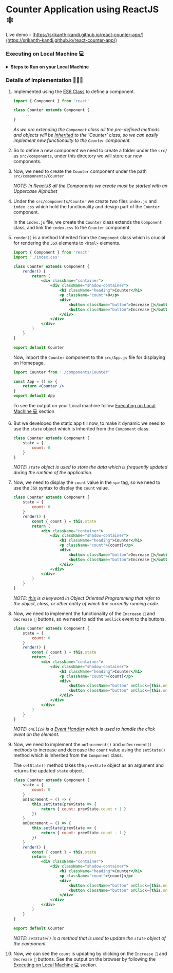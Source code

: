 # Counter Application using ReactJS ⚛️

Live demo - [https://srikanth-kandi.github.io/react-counter-app/](https://srikanth-kandi.github.io/react-counter-app/)

<h3 id="executing-on-local-machine">Executing on Local Machine 💻</h3>

<details>
<summary><b>Steps to Run on your Local Machine</b></summary>

<blockquote>

<details>
<summary><b>Requirements</b></summary>

- Install `NodeJS` from [https://nodejs.org/en/download](https://nodejs.org/en/download)

- Install `Git` from [https://git-scm.com/downloads](https://git-scm.com/downloads)
</details>

</blockquote>

1. Cloning this repository

    ```bash
    git clone https://github.com/srikanth-kandi/react-counter-app
    ```

2. Move to the cloned directory

    ```bash
    cd react-counter-app
    ```

3. Installing all the dependencies

    ```bash
    npm install
    ```

4. Start the development server

    ```bash
    npm start
    ```

5. If everything works fine you can see the output at [http://localhost:3000/react-counter-app](http://localhost:3000/react-counter-app)

6. Check [Details of Implementation 👨🏻‍💻](#details-of-implementation) section for more information

<blockquote>

<details>
<summary><b>Deploying your ReactJS Application in GitHub</b><i> (Optional)</i></summary>

- Visit [this](https://youtu.be/7wzuievFjrk) video for reference

- Install the `gh-pages` package

    ```bash
    npm install gh-pages --save-dev
    ```

- Add `homepage` to the `package.json` file

    ```json
    "homepage": "https://<your-username>.github.io/<your-repository-name>"
    ```

- Add `predeploy` and `deploy` scripts to the `package.json` file

    ```json
    "scripts": {
        "predeploy": "npm run build",
        "deploy": "gh-pages -d build"
    }
    ```

- Deploy the application

    ```bash
    npm run deploy
    ```

- After successful execution of the above command you can see the deployed application at [https://\<your-username>.github.io/\<your-repository-name>](https://<username>.github.io/<repository-name>) and `gh-pages` branch will be created in your repository.
</details>

</blockquote>
</details>

<h3 id="details-of-implementation">Details of Implementation 👨🏻‍💻</h3>

1. Implemented using the [ES6 Class](https://developer.mozilla.org/en/docs/Web/JavaScript/Reference/Classes) to define a component.

    ```jsx
    import { Component } from 'react'

    class Counter extends Component {
        ...
    }
    ```

    _As we are extending the `Component` class all the pre-defined methods and objects will be [Inherited](https://en.wikipedia.org/wiki/Inheritance_(object-oriented_programming)) to the `Counter` class, so we can easily implement new functionality to the `Counter` component._

2. So to define a new component we need to create a folder under the `src/` as `src/components`, under this directory we will store our new components.

3. Now, we need to create the `Counter` component under the path `src/components/Counter`

    _NOTE: In ReactJS all the Components we create must be started with an Uppercase Alphabet_

4. Under the `src/components/Counter` we create two files `index.js` and `index.css` which hold the functionality and design part of the `Counter` component.

    In the `index.js` file, we create the `Counter` class extends the `Component` class, and link the `index.css` to the `Counter` component.

5. `render()` is a method Inherited from the `Component` class which is crucial for rendering the `JSX` elements to `<html>` elements.

    ```jsx
    import { Component } from 'react'
    import './index.css'

    class Counter extends Component {
        render() {
            return (
                <div className="container">
                    <div className="shadow-container">
                        <h1 className="heading">Counter</h1>
                        <p className="count">0</p>
                        <div>
                            <button className="button">Decrease 🔽</button>
                            <button className="button">Increase 🔼</button>
                        </div>
                    </div>
                </div>
            )
        }
    }

    export default Counter
    ```

    Now, import the `Counter` component to the `src/App.js` file for displaying on Homepage.

    ```jsx
    import Counter from './components/Counter'

    const App = () => {
        return <Counter />
    }
    export default App
    ```

    To see the output on your Local machine follow [Executing on Local Machine 💻](#executing-on-local-machine) section

6. But we developed the static app till now, to make it dynamic we need to use the `state` object which is Inherited from the `Component` class.

    ```jsx
    class Counter extends Component {
        state = {
            count: 0
        }
    }
    ```

    _NOTE: `state` object is used to store the data which is frequently updated during the runtime of the application._

7. Now, we need to display the `count` value in the `<p>` tag, so we need to use the `JSX` syntax to display the `count` value.

    ```jsx
    class Counter extends Component {
        state = {
            count: 0
        }
        render() {
            const { count } = this.state
            return (
                <div className="container">
                    <div className="shadow-container">
                        <h1 className="heading">Counter</h1>
                        <p className="count">{count}</p>
                        <div>
                            <button className="button">Decrease 🔽</button>
                            <button className="button">Increase 🔼</button>
                        </div>
                    </div>
                </div>
            )
        }
    }
    ```

    _NOTE: [this](https://en.wikipedia.org/wiki/This_(computer_programming)) is a keyword in Object Oriented Programming that refer to the object, class, or other entity of which the currently running code._

8. Now, we need to implement the functionality of the `Increase 🔼` and `Decrease 🔽` buttons, so we need to add the `onClick` event to the buttons.

    ```jsx
    class Counter extends Component {
        state = {
            count: 0
        }
        render() {
            const { count } = this.state
            return (
                <div className="container">
                    <div className="shadow-container">
                        <h1 className="heading">Counter</h1>
                        <p className="count">{count}</p>
                        <div>
                            <button className="button" onClick={this.onDecrement}>Decrease 🔽</button>
                            <button className="button" onClick={this.onIncrement}>Increase 🔼</button>
                        </div>
                    </div>
                </div>
            )
        }
    }
    ```

    _NOTE: `onClick` is a [Event Handler](https://developer.mozilla.org/en-US/docs/Web/Guide/Events/Event_handlers) which is used to handle the click event on the element._

9. Now, we need to implement the `onIncrement()` and `onDecrement()` methods to increase and decrease the `count` value using the `setState()` method which is Inherited from the `Component` class.

    The `setState()` method takes the `prevState` object as an argument and returns the updated `state` object.

    ```jsx
    class Counter extends Component {
        state = {
            count: 0
        }
        onIncrement = () => {
            this.setState(prevState => {
                return { count: prevState.count + 1 }
            })
        }
        onDecrement = () => {
            this.setState(prevState => {
                return { count: prevState.count - 1 }
            })
        }
        render() {
            const { count } = this.state
            return (
                <div className="container">
                    <div className="shadow-container">
                        <h1 className="heading">Counter</h1>
                        <p className="count">{count}</p>
                        <div>
                            <button className="button" onClick={this.onDecrement}>Decrease 🔽</button>
                            <button className="button" onClick={this.onIncrement}>Increase 🔼</button>
                        </div>
                    </div>
                </div>
            )
        }
    }

    export default Counter
    ```

    _NOTE: `setState()` is a method that is used to update the `state` object of the component._

10. Now, we can see the `count` is updating by clicking on the `Increase 🔼` and `Decrease 🔽` buttons. See the output on the browser by following the [Executing on Local Machine 💻](#executing-on-local-machine) section.